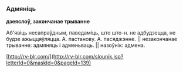 ### Адмяніць
**дзеяслоў, закончанае трыванне**

Аб'явіць несапраўдным, паведаміць, што што-н. не адбудзецца, не будзе ажыццяўляцца. А. пастанову. А. пасяджэнне. || незакончанае трыванне: адмяняць і адменьваць. || назоўнік: адмена.

<a rel="author">[http://rv-blr.com/](http://rv-blr.com/slounik.jsp?letterId=0&maskId=0&pageId=139)</a>
